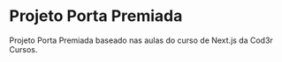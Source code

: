 # Projeto Porta Premiada

Projeto Porta Premiada baseado nas aulas do curso de Next.js da Cod3r Cursos.
